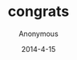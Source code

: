 ---
post_id: /blog/2013/5/congratulations-kate-will
date: 2014-4-15
title: "congrats"
content: Congratulations, both of you!
author: Anonymous
---
